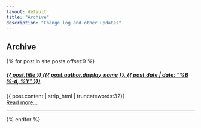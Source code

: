 ```yaml
---
layout: default
title: "Archive"
description: "Change log and other updates"
---
```


<section class="hero-section over-curve pt-5 py-md-5">
    <div class="container">
        <h1 class="page-headline text-center mb-5">Archive</h1>
        <div class="hero-content-holder z-index-10 position-relative">
            {% for post in site.posts offset:9 %}
            <div class="post-preview">
                <a href="{{ post.url | prepend: site.baseurl }}">
                    <h5 class="post-title">
                        {{ post.title }} (<em>{{ post.author.display_name }}, {{ post.date | date: "%B %-d, %Y" }}</em>)
                    </h5>
                </a>
                <p>
                    {{ post.content | strip_html | truncatewords:32}}
                    <br>
                    <a href="{{ post.url }}">Read more...</a>
                </p>
            </div>
            <hr>
            {% endfor %}
        </div>
    </div><!--//container-->
</section><!--//hero-section-->   
        